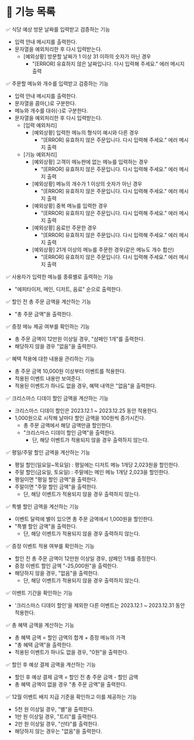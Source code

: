 # 🚀 기능 목록
✅ 식당 예상 방문 날짜를 입력받고 검증하는 기능
   - 입력 안내 메시지를 출력한다.
   - 문자열을 예외처리한 후 다시 입력받는다.
      - [예외상황] 방문할 날짜가 1 이상 31 이하의 숫자가 아닌 경우
        - "[ERROR] 유효하지 않은 날짜입니다. 다시 입력해 주세요." 에러 메시지 출력


✅ 주문할 메뉴와 개수를 입력받고 검증하는 기능
   - 입력 안내 메시지를 출력한다.
   - 문자열을 콤마(,)로 구분한다.
   - 메뉴와 개수를 대쉬(-)로 구분한다.
   - 문자열을 예외처리한 후 다시 입력받는다.
     - [입력 예외처리]
       - [예외상황] 입력한 메뉴의 형식이 예시와 다른 경우
         - "[ERROR] 유효하지 않은 주문입니다. 다시 입력해 주세요." 에러 메시지 출력
     - [기능 예외처리]
       - [예외상황] 고객이 메뉴판에 없는 메뉴를 입력하는 경우
         - "[ERROR] 유효하지 않은 주문입니다. 다시 입력해 주세요." 에러 메시지 출력
       - [예외상황] 메뉴의 개수가 1 이상의 숫자가 아닌 경우
         - "[ERROR] 유효하지 않은 주문입니다. 다시 입력해 주세요." 에러 메시지 출력
       - [예외상황] 중복 메뉴를 입력한 경우
         - "[ERROR] 유효하지 않은 주문입니다. 다시 입력해 주세요." 에러 메시지 출력   
       - [예외상황] 음료만 주문한 경우
         - "[ERROR] 유효하지 않은 주문입니다. 다시 입력해 주세요." 에러 메시지 출력  
       - [예외상황] 21개 이상의 메뉴를 주문한 경우(같은 메뉴도 개수 합산)
         - "[ERROR] 유효하지 않은 주문입니다. 다시 입력해 주세요." 에러 메시지 출력


✅ 사용자가 입력한 메뉴를 종류별로 출력하는 기능
   - "에피타이저, 메인, 디저트, 음료" 순으로 출력한다.


✅ 할인 전 총 주문 금액을 계산하는 기능
   - "총 주문 금액"을 출력한다.


✅ 증정 메뉴 제공 여부를 확인하는 기능
   - 총 주문 금액이 12만원 이상일 경우, "샴페인 1개"를 출력한다.
   - 해당하지 않을 경우 "없음"을 출력한다.


✅ 혜택 적용에 대한 내용을 관리하는 기능
   - 총 주문 금액 10,000원 이상부터 이벤트를 적용한다.
   - 적용된 이벤트 내용만 보여준다.
   - 적용된 이벤트가 하나도 없을 경우, 혜택 내역은 "없음"을 출력한다.

✅ 크리스마스 디데이 할인 금액을 계산하는 기능
  - 크리스마스 디데이 할인은 2023.12.1 ~ 2023.12.25 동안 적용한다.
  - 1,000원으로 시작해 날마다 할인 금액을 100원씩 증가시킨다.
     - 총 주문 금액에서 해당 금액만큼 할인한다.
     - "크리스마스 디데이 할인 금액"을 출력한다.
       - 단, 해당 이벤트가 적용되지 않을 경우 출력하지 않는다.


✅ 평일/주말 할인 금액을 계산하는 기능
   - 평일 할인(일요일~목요일) : 평일에는 디저트 메뉴 1개당 2,023원을 할인한다.
   - 주말 할인(금요일, 토요일) : 주말에는 메인 메뉴 1개당 2,023을 할인한다.
   - 평일이면 "평일 할인 금액"을 출력한다.
   - 주말이면 "주말 할인 금액"을 출력한다.
     - 단, 해당 이벤트가 적용되지 않을 경우 출력하지 않는다.


✅ 특별 할인 금액을 계산하는 기능
   - 이벤트 달력에 별이 있으면 총 주문 금액에서 1,000원을 할인한다.
   - "특별 할인 금액"을 출력한다.
     - 단, 해당 이벤트가 적용되지 않을 경우 출력하지 않는다.


✅ 증정 이벤트 적용 여부를 확인하는 기능
   - 할인 전 총 주문 금액이 12만원 이상일 경우, 샴페인 1개를 증정한다.
   - 증정 이벤트 할인 금액 "-25,000원"을 출력한다.
   - 해당하지 않을 경우, "없음"을 출력한다.
     - 단, 해당 이벤트가 적용되지 않을 경우 출력하지 않는다.


✅ 이벤트 기간을 확인하는 기능
   - '크리스마스 디데이 할인'을 제외한 다른 이벤트는 2023.12.1 ~ 2023.12.31 동안 적용한다.


✅ 총 혜택 금액을 계산하는 기능
   - 총 혜택 금액 = 할인 금액의 합계 + 증정 메뉴의 가격
   - "총 혜택 금액"을 출력한다.
   - 적용된 이벤트가 하나도 없을 경우, "0원"을 출력한다.


✅ 할인 후 예상 결제 금액을 계산하는 기능
   - 할인 후 예상 결제 금액 = 할인 전 총 주문 금액 - 할인 금액
   - 총 혜택 금액이 없을 경우 "총 주문 금액"을 출력한다.


✅ 12월 이벤트 배지 지급 기준을 확인하고 이를 제공하는 기능
   - 5천 원 이상일 경우, "별"을 출력한다.
   - 1만 원 이상일 경우, "트리"를 출력한다.
   - 2만 원 이상일 경우, "산타"를 출력한다.
   - 해당하지 않는 경우는 "없음"을 출력한다.